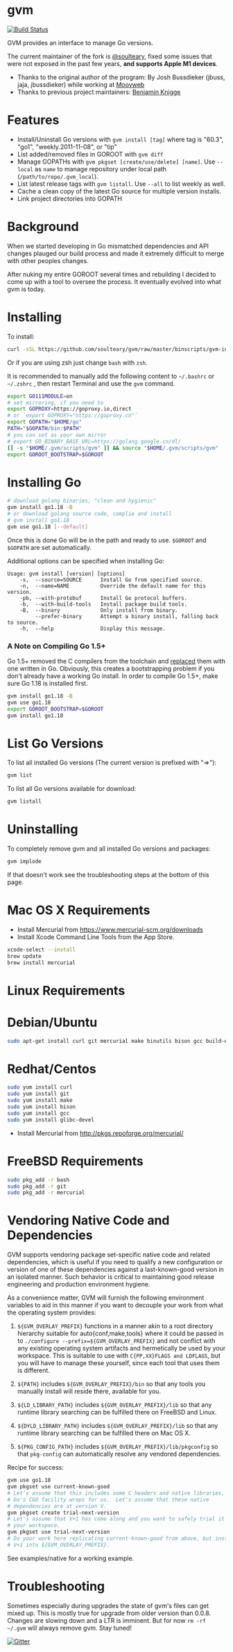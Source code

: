 # gvm

[![Build Status](https://travis-ci.org/soulteary/gvm.svg?branch=master)](https://travis-ci.org/soulteary/gvm)

GVM provides an interface to manage Go versions.

The current maintainer of the fork is [@soulteary](https://github.com/soulteary), fixed some issues that were not exposed in the past few years, **and supports Apple M1 devices**.

- Thanks to the original author of the program: By Josh Bussdieker (jbuss, jaja, jbussdieker) while working at [Moovweb](https://www.moovweb.com)
- Thanks to previous project maintainers: [Benjamin Knigge](https://github.com/BenKnigge)


Features
========
* Install/Uninstall Go versions with `gvm install [tag]` where tag is "60.3", "go1", "weekly.2011-11-08", or "tip"
* List added/removed files in GOROOT with `gvm diff`
* Manage GOPATHs with `gvm pkgset [create/use/delete] [name]`. Use `--local` as `name` to manage repository under local path (`/path/to/repo/.gvm_local`).
* List latest release tags with `gvm listall`. Use `--all` to list weekly as well.
* Cache a clean copy of the latest Go source for multiple version installs.
* Link project directories into GOPATH

Background
==========
When we started developing in Go mismatched dependencies and API changes plauged our build process and made it extremely difficult to merge with other peoples changes.

After nuking my entire GOROOT several times and rebuilding I decided to come up with a tool to oversee the process. It eventually evolved into what gvm is today.

Installing
==========

To install:

```bash
curl -sSL https://github.com/soulteary/gvm/raw/master/binscripts/gvm-installer | bash
```

Or if you are using zsh just change `bash` with `zsh`.


It is recommended to manually add the following content to `~/.bashrc` or `~/.zshrc` , then restart Terminal and use the `gvm` command.


```bash
export GO111MODULE=on
# set mirroring, if you need to
export GOPROXY=https://goproxy.io,direct
# or `export GOPROXY="https://goproxy.cn"`
export GOPATH="$HOME/go"
PATH="$GOPATH/bin:$PATH"
# you can set as your own mirror
# export GO_BINARY_BASE_URL=https://golang.google.cn/dl/
[[ -s "$HOME/.gvm/scripts/gvm" ]] && source "$HOME/.gvm/scripts/gvm"
export GOROOT_BOOTSTRAP=$GOROOT
```

Installing Go
=============

```bash
# download golang binaries, "clean and hygienic"
gvm install go1.18 -B
# or download golang source code, complie and install
# gvm install go1.18
gvm use go1.18 [--default]
```

Once this is done Go will be in the path and ready to use.
`$GOROOT` and `$GOPATH` are set automatically.

Additional options can be specified when installing Go:

    Usage: gvm install [version] [options]
        -s,  --source=SOURCE      Install Go from specified source.
        -n,  --name=NAME          Override the default name for this version.
        -pb, --with-protobuf      Install Go protocol buffers.
        -b,  --with-build-tools   Install package build tools.
        -B,  --binary             Only install from binary.
             --prefer-binary      Attempt a binary install, falling back to source.
        -h,  --help               Display this message.
        
### A Note on Compiling Go 1.5+
Go 1.5+ removed the C compilers from the toolchain and [replaced][compiler_note] them with one written in Go. Obviously, this creates a bootstrapping problem if you don't already have a working Go install. In order to compile Go 1.5+, make sure Go 1.18 is installed first.

```bash
gvm install go1.18 -B
gvm use go1.18
export GOROOT_BOOTSTRAP=$GOROOT
gvm install go1.18
```

[compiler_note]: https://docs.google.com/document/d/1OaatvGhEAq7VseQ9kkavxKNAfepWy2yhPUBs96FGV28/edit

List Go Versions
================
To list all installed Go versions (The current version is prefixed with "=>"):

```bash
gvm list
```

To list all Go versions available for download:

```bash
gvm listall
```

Uninstalling
============
To completely remove gvm and all installed Go versions and packages:

```bash
gvm implode
```

If that doesn't work see the troubleshooting steps at the bottom of this page.

Mac OS X Requirements
====================
 * Install Mercurial from https://www.mercurial-scm.org/downloads
 * Install Xcode Command Line Tools from the App Store.

```bash
xcode-select --install
brew update
brew install mercurial
```

Linux Requirements
==================

Debian/Ubuntu
==================

```bash
sudo apt-get install curl git mercurial make binutils bison gcc build-essential
```

Redhat/Centos
==================

```bash
sudo yum install curl
sudo yum install git
sudo yum install make
sudo yum install bison
sudo yum install gcc
sudo yum install glibc-devel
```

 * Install Mercurial from http://pkgs.repoforge.org/mercurial/

FreeBSD Requirements
====================

```bash
sudo pkg_add -r bash
sudo pkg_add -r git
sudo pkg_add -r mercurial
```

Vendoring Native Code and Dependencies
==================================================
GVM supports vendoring package set-specific native code and related
dependencies, which is useful if you need to qualify a new configuration
or version of one of these dependencies against a last-known-good version
in an isolated manner.  Such behavior is critical to maintaining good release
engineering and production environment hygiene.

As a convenience matter, GVM will furnish the following environment variables to
aid in this manner if you want to decouple your work from what the operating
system provides:

1. ``${GVM_OVERLAY_PREFIX}`` functions in a manner akin to a root directory
  hierarchy suitable for auto{conf,make,tools} where it could be passed in
  to ``./configure --prefix=${GVM_OVERLAY_PREFIX}`` and not conflict with any
  existing operating system artifacts and hermetically be used by your
  workspace.  This is suitable to use with ``C{PP,XX}FLAGS and LDFLAGS``, but you will have
  to manage these yourself, since each tool that uses them is different.

2. ``${PATH}`` includes ``${GVM_OVERLAY_PREFIX}/bin`` so that any tools you
  manually install will reside there, available for you.

3. ``${LD_LIBRARY_PATH}`` includes ``${GVM_OVERLAY_PREFIX}/lib`` so that any
  runtime library searching can be fulfilled there on FreeBSD and Linux.

4. ``${DYLD_LIBRARY_PATH}`` includes ``${GVM_OVERLAY_PREFIX}/lib`` so that any
  runtime library searching can be fulfilled there on Mac OS X.

5. ``${PKG_CONFIG_PATH}`` includes ``${GVM_OVERLAY_PREFIX}/lib/pkgconfig`` so
  that ``pkg-config`` can automatically resolve any vendored dependencies.

Recipe for success:

```bash
gvm use go1.18
gvm pkgset use current-known-good
# Let's assume that this includes some C headers and native libraries, which
# Go's CGO facility wraps for us.  Let's assume that these native
# dependencies are at version V.
gvm pkgset create trial-next-version
# Let's assume that V+1 has come along and you want to safely trial it in
# your workspace.
gvm pkgset use trial-next-version
# Do your work here replicating current-known-good from above, but install
# V+1 into ${GVM_OVERLAY_PREFIX}.
```

See examples/native for a working example.

Troubleshooting
===============
Sometimes especially during upgrades the state of gvm's files can get mixed up. This is mostly true for upgrade from older version than 0.0.8. Changes are slowing down and a LTR is imminent. But for now `rm -rf ~/.gvm` will always remove gvm. Stay tuned!

[![Gitter](https://badges.gitter.im/GoVesionManager/community.svg)](https://gitter.im/GoVesionManager/community?utm_source=badge&utm_medium=badge&utm_campaign=pr-badge)
